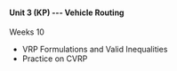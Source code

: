 #### Unit 3 (KP) --- Vehicle Routing

Weeks 10

- VRP Formulations and Valid Inequalities
- Practice on CVRP 